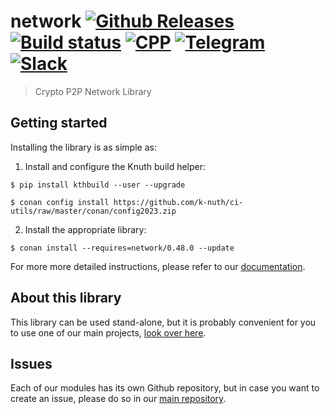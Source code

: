 <!-- <a target="_blank" href="http://semver.org">![Version][badge.version]</a> -->
<!-- <a target="_blank" href="https://cirrus-ci.com/github/k-nuth/network">![Build Status][badge.Cirrus]</a> -->

# network <a target="_blank" href="https://github.com/k-nuth/network/releases">![Github Releases][badge.release]</a> <a target="_blank" href="https://github.com/k-nuth/network/actions">![Build status][badge.GhA]</a> <a href="#">![CPP][badge.cpp]</a> <a target="_blank" href="https://t.me/knuth_cash">![Telegram][badge.telegram]</a> <a target="_blank" href="https://k-nuth.slack.com/">![Slack][badge.slack]</a>

> Crypto P2P Network Library

## Getting started

Installing the library is as simple as:

1. Install and configure the Knuth build helper:
```
$ pip install kthbuild --user --upgrade

$ conan config install https://github.com/k-nuth/ci-utils/raw/master/conan/config2023.zip
```

2. Install the appropriate library:

```
$ conan install --requires=network/0.48.0 --update
```

For more more detailed instructions, please refer to our [documentation](https://kth.cash/docs/).

## About this library

This library can be used stand-alone, but it is probably convenient for you to use one of our main projects, [look over here](https://github.com/k-nuth/kth/).

## Issues

Each of our modules has its own Github repository, but in case you want to create an issue, please do so in our [main repository](https://github.com/k-nuth/kth/issues).

<!-- Links -->
[badge.Travis]: https://travis-ci.org/k-nuth/network.svg?branch=master
[badge.Appveyor]: https://ci.appveyor.com/api/projects/status/github/k-nuth/network?svg=true&branch=master
[badge.Cirrus]: https://api.cirrus-ci.com/github/k-nuth/network.svg?branch=master
[badge.GhA]: https://img.shields.io/endpoint.svg?url=https%3A%2F%2Factions-badge.atrox.dev%2Fk-nuth%2Fnetwork%2Fbadge&style=for-the-badge
<!-- [badge.GhA]: https://github.com/k-nuth/network/workflows/Build%20and%20Test/badge.svg?branch=master&style=for-the-badge -->
[badge.version]: https://badge.fury.io/gh/k-nuth%2Fnetwork.svg
[badge.release]: https://img.shields.io/github/v/release/k-nuth/network?display_name=tag&style=for-the-badge&color=00599C&logo=cplusplus
[badge.cpp]: https://img.shields.io/badge/C++-23-blue.svg?logo=c%2B%2B&style=for-the-badge
[badge.telegram]: https://img.shields.io/badge/telegram-badge-blue.svg?logo=telegram&style=for-the-badge
[badge.slack]: https://img.shields.io/badge/slack-badge-orange.svg?logo=slack&style=for-the-badge
<!-- [badge.Gitter]: https://img.shields.io/badge/gitter-join%20chat-blue.svg -->


